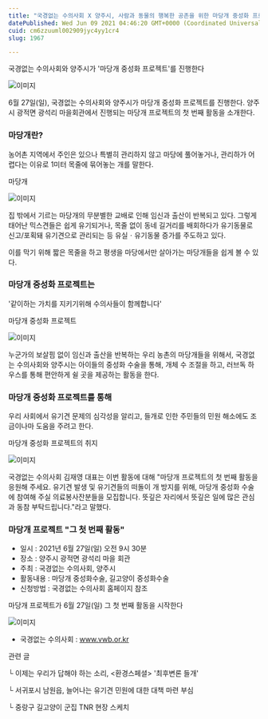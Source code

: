 ```yaml
---
title: "국경없는 수의사회 X 양주시, 사람과 동물의 행복한 공존을 위한 마당개 중성화 프로젝트 진행"
datePublished: Wed Jun 09 2021 04:46:20 GMT+0000 (Coordinated Universal Time)
cuid: cm6zzuuml002909jyc4yy1cr4
slug: 1967

---
```



국경없는 수의사회와 양주시가 '마당개 중성화 프로젝트'를 진행한다

![이미지](https://cdn.hashnode.com/res/hashnode/image/upload/v1739248837095/5cf8e536-5a7d-4aa1-93be-8fe9d52e4fdc.jpeg)

6월 27일(일), 국경없는 수의사회와 양주시가 마당개 중성화 프로젝트를 진행한다. 양주시 광적면 광석리 마을회관에서 진행되는 마당개 프로젝트의 첫 번째 활동을 소개한다.

### 마당개란?

농어촌 지역에서 주인은 있으나 특별히 관리하지 않고 마당에 풀어놓거나, 관리하가 어렵다는 이유로 1미터 목줄에 묶어놓는 개를 말한다.

마당개

![이미지](https://cdn.hashnode.com/res/hashnode/image/upload/v1739248838961/536a9ea3-e56b-4462-958a-888ddedf6a06.jpeg)

집 밖에서 기르는 마당개의 무분별한 교배로 인해 임신과 출산이 반복되고 있다. 그렇게 태어난 믹스견들은 쉽게 유기되거나, 목줄 없이 동네 길거리를 배회하다가 유기동물로 신고/포획돼 유기견으로 관리되는 등 유실ㆍ유기동물 증가를 주도하고 있다.

이를 막기 위해 짧은 목줄을 하고 평생을 마당에서만 살아가는 마당개들을 쉽게 볼 수 있다.

### 마당개 중성화 프로젝트는

'같이하는 가치를 지키기위해 수의사들이 함께합니다'

마당개 중성화 프로젝트

![이미지](https://cdn.hashnode.com/res/hashnode/image/upload/v1739248840936/01daffce-10ab-42e6-9daa-cd500adc9eeb.jpeg)

누군가의 보살핌 없이 임신과 출산을 반복하는 우리 농촌의 마당개들을 위해서, 국경없는 수의사회와 양주시는 아이들의 중성화 수술을 통해, 개체 수 조절을 하고, 러브독 하우스를 통해 편안하게 쉴 곳을 제공하는 활동을 한다.

### 마당개 중성화 프로젝트를 통해

우리 사회에서 유기견 문제의 심각성을 알리고, 들개로 인한 주민들의 민원 해소에도 조금이나마 도움을 주려고 한다.

마당개 중성화 프로젝트의 취지

![이미지](https://cdn.hashnode.com/res/hashnode/image/upload/v1739248842852/3499f870-383a-4afc-8a4a-88eefefbaba1.jpeg)

국경없는 수의사회 김재영 대표는 이번 활동에 대해 "마당개 프로젝트의 첫 번째 활동을 응원해 주세요. 유기견 발생 및 유기견들의 떠돌이 개 방지를 위해, 마당개 중성화 수술에 참여해 주실 의료봉사잔분들을 모집합니다. 뜻깊은 자리에서 뜻깊은 일에 많은 관심과 동참 부탁드립니다."라고 말했다.

### 마당개 프로젝트 "그 첫 번째 활동"

- 일시 : 2021년 6월 27일(일) 오전 9시 30분
- 장소 : 양주시 광적면 광석리 마을 회관
- 주최 : 국경없는 수의사회, 양주시
- 활동내용 : 마당개 중성화수술, 길고양이 중성화수술
- 신청방법 : 국경없는 수의사회 홈페이지 참조

마당개 프로젝트가 6월 27일(일) 그 첫 번째 활동을 시작한다

![이미지](https://cdn.hashnode.com/res/hashnode/image/upload/v1739248844989/75bd0519-4db6-40f9-9ebf-bcd9a8a4cef1.jpeg)

- 국경없는 수의사회 : www.vwb.or.kr

관련 글

└ 이제는 우리가 답해야 하는 소리, <환경스페셜> '최후변론 들개'

└ 서귀포시 남원읍, 늘어나는 유기견 민원에 대한 대책 마련 부심

└ 중랑구 길고양이 군집 TNR 현장 스케치